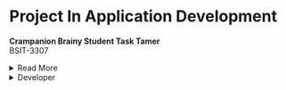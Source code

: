 # Project In Application Development

**Crampanion Brainy Student Task Tamer**  
BSIT-3307

<details><summary>Read More</summary> 
  The Crampanion Brainy Task Tamer is an mobile appplication that is designed specifically for students.It  
  is a mobile application that helps manage and organize their tasks, assignments, and deadlines effectively  
  by allowing them to create, edit, and delete tasks to set reminders. The main purpose and objective of this   
  mobile application is to assist students in managing their tasks and deadlines that they need to accomplish.</details>

<details><summary>Developer</summary>
    <div style="overflow: auto;">
    <h2>Hawak Carl Jonel V. <img src="https://cdn.logojoy.com/wp-content/uploads/20230921104407/Facebook-logo-2015_2019-600x319.png" style="float: right; height:20px; width:30px; border-radius:10px;"></h2>
    <h2>Lagunsing John Carlo M. <img src="image_url" style="float: right;"></h2>
    <h2>Luna Andrei B. <img src="image_url" style="float: right;"></h2>
  </div></details>
  





